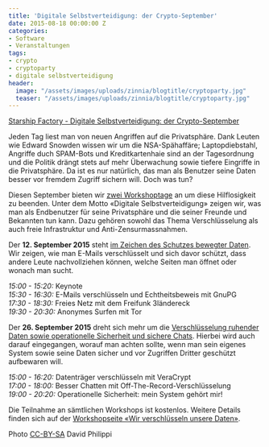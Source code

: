 ```yaml
---
title: 'Digitale Selbstverteidigung: der Crypto-September'
date: 2015-08-18 00:00:00 Z
categories:
- Software
- Veranstaltungen
tags:
- crypto
- cryptoparty
- digitale selbstverteidigung
header:
  image: "/assets/images/uploads/zinnia/blogtitle/cryptoparty.jpg"
  teaser: "/assets/images/uploads/zinnia/blogtitle/cryptoparty.jpg"
---
```


[Starship Factory - Digitale Selbstverteidigung: der Crypto-September](https://starship-factory.ch/2015/08/18/digitale-selbstverteidigung-der-crypto-september/)

Jeden Tag liest man von neuen Angriffen auf die Privatsphäre. Dank Leuten wie Edward Snowden wissen wir um die NSA-Spähaffäre; Laptopdiebstahl, Angriffe duch SPAM-Bots und Kreditkartenhaie sind an der Tagesordnung und die Politik drängt stets auf mehr Überwachung sowie tiefere Eingriffe in die Privatsphäre. Da ist es nur natürlich, das man als Benutzer seine Daten besser vor fremdem Zugriff sichern will. Doch was tun?

Diesen September bieten wir [zwei Workshoptage](https://starship-factory.ch/workshops/cryptoparty/) an um diese Hilflosigkeit zu beenden. Unter dem Motto «Digitale Selbstverteidigung» zeigen wir, was man als Endbenutzer für seine Privatsphäre und die seiner Freunde und Bekannten tun kann. Dazu gehören sowohl das Thema Verschlüsselung als auch freie Infrastruktur und Anti-Zensurmassnahmen.

Der **12\. September 2015** steht [im Zeichen des Schutzes bewegter Daten](https://starship-factory.ch/workshops/cryptoparty/). Wir zeigen, wie man E-Mails verschlüsselt und sich davor schützt, dass andere Leute nachvollziehen können, welche Seiten man öffnet oder wonach man sucht.

_15:00 - 15:20:_ Keynote  
_15:30 - 16:30:_ E-Mails verschlüsseln und Echtheitsbeweis mit GnuPG  
_17:30 - 18:30:_ Freies Netz mit dem Freifunk 3ländereck  
_19:30 - 20:30:_ Anonymes Surfen mit Tor

Der **26\. September 2015** dreht sich mehr um die [Verschlüsselung ruhender Daten sowie operationelle Sicherheit und sichere Chats](https://starship-factory.ch/workshops/cryptoparty/). Hierbei wird auch darauf eingegangen, worauf man achten sollte, wenn man sein eigenes System sowie seine Daten sicher und vor Zugriffen Dritter geschützt aufbewaren will.

_15:00 - 16:20:_ Datenträger verschlüsseln mit VeraCrypt  
_17:00 - 18:00:_ Besser Chatten mit Off-The-Record-Verschlüsselung  
_19:00 - 20:20:_ Operationelle Sicherheit: mein System gehört mir!

Die Teilnahme an sämtlichen Workshops ist kostenlos. Weitere Details finden sich auf der [Workshopseite «Wir verschlüsseln unsere Daten»](https://starship-factory.ch/workshops/cryptoparty/).

Photo [CC-BY-SA](https://creativecommons.org/licenses/by-sa/3.0/de/) David Philippi

